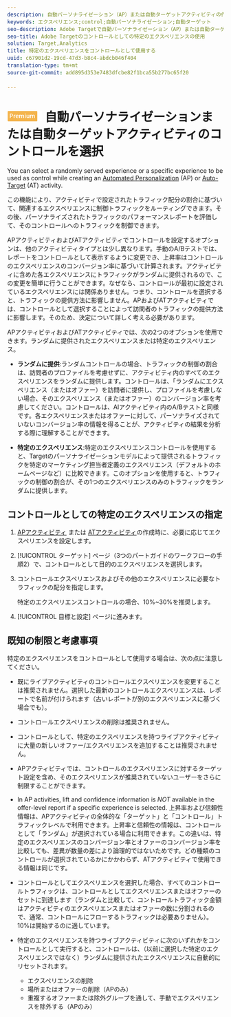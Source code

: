 ```yaml
---
description: 自動パーソナライゼーション（AP）または自動ターゲットアクティビティの作成時にコントロールとして使用するエクスペリエンスを選択します。
keywords: エクスペリエンス;control;自動パーソナライゼーション;自動ターゲット
seo-description: Adobe Targetで自動パーソナライゼーション（AP）または自動ターゲットアクティビティの作成時にコントロールとして使用するエクスペリエンスを選択します。
seo-title: Adobe Targetのコントロールとしての特定のエクスペリエンスの使用
solution: Target,Analytics
title: 特定のエクスペリエンスをコントロールとして使用する
uuid: c67901d2-19cd-47d3-b8c4-abdcb046f404
translation-type: tm+mt
source-git-commit: add895d353e7483dfcbe82f1bca55b277bc65f20

---
```



# ![Premium](/help/assets/premium.png) 自動パーソナライゼーションまたは自動ターゲットアクティビティのコントロールを選択

You can select a randomly served experience or a specific experience to be used as control while creating an [Automated Personalization](/help/c-activities/t-automated-personalization/automated-personalization.md) (AP) or [Auto-Target](/help/c-activities/auto-target-to-optimize.md) (AT) activity.

この機能により、アクティビティで設定されたトラフィック配分の割合に基づいて、関連するエクスペリエンスに制御トラフィックをルーティングできます。その後、パーソナライズされたトラフィックのパフォーマンスレポートを評価して、そのコントロールへのトラフィックを制御できます。

APアクティビティおよびATアクティビティでコントロールを設定するオプションは、他のアクティビティタイプとは少し異なります。手動のA/Bテストでは、レポートをコントロールとして表示するように変更でき、上昇率はコントロールのエクスペリエンスのコンバージョン率に基づいて計算されます。アクティビティに含めた各エクスペリエンスにトラフィックがランダムに提供されるので、この変更を簡単に行うことができます。なぜなら、コントロールが最初に設定されているエクスペリエンスには関係ありません。つまり、コントロールを選択すると、トラフィックの提供方法に影響しません。APおよびATアクティビティでは、コントロールとして選択することによって訪問者のトラフィックの提供方法に影響します。そのため、決定について詳しく考える必要があります。

APアクティビティおよびATアクティビティでは、次の2つのオプションを使用できます。ランダムに提供されたエクスペリエンスまたは特定のエクスペリエンス。

* **ランダムに提供**:ランダムコントロールの場合、トラフィックの制御の割合は、訪問者のプロファイルを考慮せずに、アクティビティ内のすべてのエクスペリエンスをランダムに提供します。コントロールは、「ランダムにエクスペリエンス（またはオファー）を訪問者に提供し、プロファイルを考慮しない場合、そのエクスペリエンス（またはオファー）のコンバージョン率を考慮してください。コントロールは、AIアクティビティ内のA/Bテストと同様です。各エクスペリエンスまたはオファーに対して、パーソナライズされていないコンバージョン率の情報を得ることが、アクティビティの結果を分析する際に理解することができます。

* **特定のエクスペリエンス**:特定のエクスペリエンスコントロールを使用すると、Targetのパーソナライゼーションモデルによって提供されるトラフィックを特定のマーケティング担当者定義のエクスペリエンス（デフォルトのホームページなど）に比較できます。このオプションを使用すると、トラフィックの制御の割合が、その1つのエクスペリエンスのみのトラフィックをランダムに提供します。

## コントロールとしての特定のエクスペリエンスの指定

1. [APアクティビティ](/help/c-activities/t-automated-personalization/create-ap-activity.md) または [ATアクティビティ](/help/c-activities/t-test-ab/t-test-create-ab/ab-audience.md)の作成時に、必要に応じてエクスペリエンスを設定します。
1. [!UICONTROL ターゲット] ページ（3つのパートガイドのワークフローの手順2）で、コントロールとして目的のエクスペリエンスを選択します。
1. コントロールエクスペリエンスおよびその他のエクスペリエンスに必要なトラフィックの配分を指定します。

   特定のエクスペリエンスコントロールの場合、10%~30%を推奨します。

1. [!UICONTROL 目標と設定] ページに進みます。

## 既知の制限と考慮事項

特定のエクスペリエンスをコントロールとして使用する場合は、次の点に注意してください。

* 既にライブアクティビティのコントロールエクスペリエンスを変更することは推奨されません。選択した最新のコントロールエクスペリエンスは、レポートで名前が付けられます（古いレポートが別のエクスペリエンスに基づく場合でも）。
* コントロールエクスペリエンスの削除は推奨されません。
* コントロールとして、特定のエクスペリエンスを持つライブアクティビティに大量の新しいオファー/エクスペリエンスを追加することは推奨されません。
* APアクティビティでは、コントロールのエクスペリエンスに対するターゲット設定を含め、そのエクスペリエンスが推奨されていないユーザーをさらに制限することができます。
* In AP activities, lift and confidence information is *NOT* available in the offer-level report if a specific experience is selected. 上昇率および信頼性情報は、APアクティビティの全体的な「ターゲット」と「コントロール」トラフィックレベルで利用できます。上昇率と信頼性の情報は、コントロールとして「ランダム」が選択されている場合に利用できます。この違いは、特定のエクスペリエンスのコンバージョン率とオファーのコンバージョン率を比較しても、差異が数量の差により論理的ではないためです。どの種類のコントロールが選択されているかにかかわらず、ATアクティビティで使用できる情報は同じです。
* コントロールとしてエクスペリエンスを選択した場合、すべてのコントロールトラフィックは、コントロールとしてエクスペリエンスまたはオファーのセットに到達します（ランダムと比較して、コントロールトラフィック金額はアクティビティのエクスペリエンスまたはオファーの数に分割されるので、通常、コントロールにフローするトラフィックは必要ありません）。10%は開始するのに適しています。
* 特定のエクスペリエンスを持つライブアクティビティに次のいずれかをコントロールとして実行すると、コントロールは、（以前に選択した特定のエクスペリエンスではなく）ランダムに提供されたエクスペリエンスに自動的にリセットされます。

   * エクスペリエンスの削除
   * 場所またはオファーの削除（APのみ）
   * 重複するオファーまたは除外グループを通して、手動でエクスペリエンスを除外する（APのみ）

